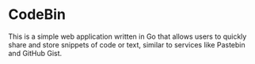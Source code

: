 # CodeBin

This is a simple web application written in Go that allows users to quickly share and store snippets of code or text, similar to services like Pastebin and GitHub Gist.


